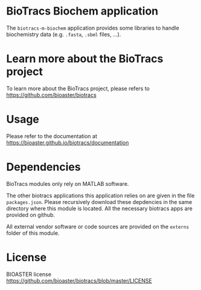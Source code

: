 # BioTracs Biochem application

The `biotracs-m-biochem` application provides some libraries to handle biochemistry data (e.g. `.fasta`, `.sbml` files, ...).

# Learn more about the BioTracs project

To learn more about the BioTracs project, please refers to https://github.com/bioaster/biotracs

# Usage

Please refer to the documentation at https://bioaster.github.io/biotracs/documentation

# Dependencies

BioTracs modules only rely on MATLAB software. 

The other biotracs applications this application relies on are given in the file `packages.json`. Please recursively download these depdencies in the same directory where this module is located. All the necessary biotracs apps are provided on github.

All external vendor software or code sources are provided on the `externs` folder of this module.

# License

BIOASTER license https://github.com/bioaster/biotracs/blob/master/LICENSE

